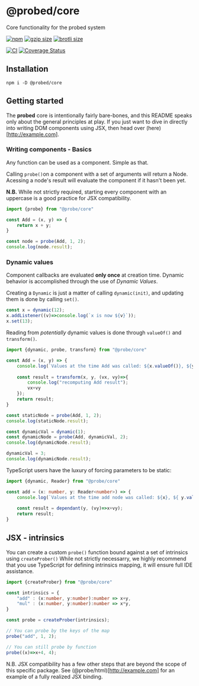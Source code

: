 # @probed/core

Core functionality for the probed system

[![npm](https://img.shields.io/npm/v/@probed/core.svg)](http://npm.im/@probed/core)
[![gzip size](http://img.badgesize.io/https://unpkg.com/@probed/core?compression=gzip&label=gzip)](https://unpkg.com/@probed/core)
[![brotli size](http://img.badgesize.io/https://unpkg.com/@probed/core?compression=brotli&label=brotli)](https://unpkg.com/@probed/core)

[![CI](https://github.com/ProbedJS/probedjs-core/actions/workflows/ci.yml/badge.svg)](https://github.com/ProbedJS/probedjs-core/actions/workflows/ci.yml)
[![Coverage Status](https://coveralls.io/repos/github/ProbedJS/probedjs-core/badge.svg?branch=main)](https://coveralls.io/github/ProbedJS/probedjs-core?branch=main)

## Installation

```
npm i -D @probed/core
```

## Getting started

The **probed** core is intentionally fairly bare-bones, and this README speaks only about the general principles at play. If you just want to dive in directly into writing DOM components using JSX, then head over (here)[http://example.com].

### Writing components - Basics

Any function can be used as a component. Simple as that. 

Calling `probe()`on a component with a set of arguments will return a Node. Acessing a node's result will evaluate the component if it hasn't been yet.

**N.B.** While not strictly required, starting every component with an uppercase is a good practice for JSX compatibility.

```javascript
import {probe} from "@probe/core"

const Add = (x, y) => {
    return x + y;
}

const node = probe(Add, 1, 2);
console.log(node.result);
```

### Dynamic values

Component callbacks are evaluated **only once** at creation time. Dynamic behavior is accomplished through the use of *Dynamic Values*.

Creating a `Dynamic` is just a matter of calling `dynamic(init)`, and updating them is done by calling `set()`.

```javascript
const x = dynamic(12);
x.addListener((v)=>console.log(`x is now ${v}`));
x.set(13);
```

Reading from *potentially* dynamic values is done through `valueOf()` and `transform()`.

```javascript
import {dynamic, probe, transform} from "@probe/core"

const Add = (x, y) => {
    console.log(`Values at the time Add was called: ${x.valueOf()}, ${y.valueOf()} )`);
    
    const result = transform(x, y, (vx, vy)=>{
        console.log("recomputing Add result");
        vx+vy
    });
    return result;
}

const staticNode = probe(Add, 1, 2);
console.log(staticNode.result);

const dynamicVal = dynamic(1);
const dynamicNode = probe(Add, dynamicVal, 2);
console.log(dynamicNode.result);

dynamicVal = 3;
console.log(dynamicNode.result);
```

TypeScript users have the luxury of forcing parameters to be static:

```typescript
import {dynamic, Reader} from "@probe/core"

const add = (x: number, y: Reader<number>) => {
    console.log(`Values at the time add node was called: ${x}, ${ y.valueOf()} )`);
    
    const result = dependant(y, (vy)=>x+vy);
    return result;
}
```

## JSX - intrinsics

You can create a custom `probe()` function bound against a set of intrinsics using `createProber()`
While not strictly necessarry, we highly recommend that you use TypeScript for defining intrinsics mapping, 
it will ensure full IDE assistance.

```typescript
import {createProber} from "@probe/core"

const intrinsics = {
    "add" : (x:number, y:number):number => x+y,
    "mul" : (x:number, y:number):number => x*y,
}

const probe = createProber(intrinsics);

// You can probe by the keys of the map
probe("add", 1, 2);

// You can still probe by function
probe((x)=>x+4, 4);
```

N.B. JSX compatibility has a few other steps that are beyond the scope of this specific package. See (@probe/html)[http://example.com] for an example of a fully realized JSX binding.
